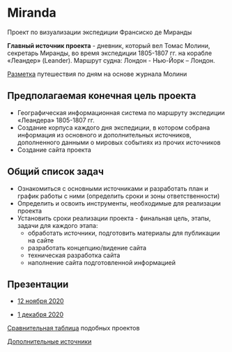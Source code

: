 # Miranda
Проект по визуализации экспедиции Франсиско де Миранды


**Главный источник проекта** - дневник, который вел Томас Молини, секретарь Миранды, во время экспедиции 1805-1807 гг. на корабле «Леандер» (Leander). Маршрут судна: Лондон - Нью-Йорк – Лондон.

[Разметка](https://docs.google.com/spreadsheets/d/1QXHK2u0FbIGMnvGPKTol2ce8MaIlzR2ysZ8e-lvHS74/edit#gid=0) путешествия по дням на основе журнала Молини

## Предполагаемая конечная цель проекта
- Географическая информационная система по маршруту экспедиции «Леандера» 1805-1807 гг.
- Создание корпуса каждого дня экспедиции, в котором собрана информация из основного и дополнительных источников, дополненного данными о мировых событиях из прочих источников
- Создание сайта проекта 

## Общий список задач

- Ознакомиться с основными источниками и разработать план и график работы с ними (определить сроки и зоны ответственности)
- Определить и освоить инструменты, необходимые для реализации проекта
- Установить сроки реализации проекта - финальная цель, этапы, задачи для каждого этапа:
  - обработать источники, подготовить материалы для публикации на сайте
  - разработать концепцию/видение сайта
  - техническая разработка сайта
  - наполнение сайта подготовленной информацией
  
 ## Презентации
  
 - [12 ноября 2020](https://docs.google.com/presentation/d/1haaeTLLI3SGqRW0umbjoOzRUe768sCNkAdSrqbfuuzQ/edit#slide=id.p)
  
 - [1 декабря 2020](https://docs.google.com/presentation/d/1HRq3H8qEpantTpjgahlse-Q9di_gYoIlBIW6poY-a4Y/edit#slide=id.gadea709fcf_0_0)




[Сравнительная таблица](https://docs.google.com/spreadsheets/d/102RT7oF5r2g-y-8Vynunx-zXpV94ytiWN8NtsNm7eb8/edit#gid=0) подобных проектов

[Дополнительные источники](https://docs.google.com/document/d/15ihfQrUZh-y-RrbGnoY1cdio45hEpYlapW5rDzkTDIk/edit)
